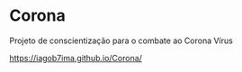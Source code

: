 # Corona
Projeto de conscientização para o combate ao Corona Vírus  

https://iagob7ima.github.io/Corona/
